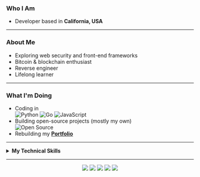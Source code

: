 ### Who I Am

- Developer based in **California, USA**

---

### About Me

- Exploring web security and front-end frameworks
- Bitcoin & blockchain enthusiast
- Reverse engineer
- Lifelong learner

---

### What I'm Doing

- Coding in  
  ![Python](https://img.shields.io/badge/Python-3776AB?style=flat&logo=python&logoColor=white)
  ![Go](https://img.shields.io/badge/Go-00ADD8?style=flat&logo=go&logoColor=white)
  ![JavaScript](https://img.shields.io/badge/JavaScript-F7DF1E?style=flat&logo=javascript&logoColor=black)
- Building open-source projects (mostly my own)  
  ![Open Source](https://img.shields.io/badge/Open%20Source-303030?style=flat&logo=github&logoColor=white)
- Rebuilding my **[Portfolio](https://scribeaegis.github.io/)**

---

<details>
<summary><b>My Technical Skills</b></summary>

#### Backend:
![Python](https://img.shields.io/badge/Python-3776AB?style=flat&logo=python&logoColor=white)
![Node.js](https://img.shields.io/badge/Node.js-339933?style=flat&logo=nodedotjs&logoColor=white)
![REST](https://img.shields.io/badge/REST-000000?style=flat&logo=rest&logoColor=white)
![WebSocket](https://img.shields.io/badge/WebSocket-8A2BE2?style=flat&logo=websocket&logoColor=white)
![MySQL](https://img.shields.io/badge/MySQL-4479A1?style=flat&logo=mysql&logoColor=white)
![MongoDB](https://img.shields.io/badge/MongoDB-47A248?style=flat&logo=mongodb&logoColor=white)

#### Frontend:
![HTML](https://img.shields.io/badge/HTML5-E34F26?style=flat&logo=html5&logoColor=white)
![CSS](https://img.shields.io/badge/CSS3-1572B6?style=flat&logo=css3&logoColor=white)
![JavaScript](https://img.shields.io/badge/JavaScript-F7DF1E?style=flat&logo=javascript&logoColor=black)
![React](https://img.shields.io/badge/React-20232A?style=flat&logo=react&logoColor=61DAFB)
![Electron](https://img.shields.io/badge/Electron-47848F?style=flat&logo=electron&logoColor=white)
![Tailwind CSS](https://img.shields.io/badge/Tailwind_CSS-06B6D4?style=flat&logo=tailwind-css&logoColor=white)
![Modular CSS](https://img.shields.io/badge/Modular_CSS-000000?style=flat&logo=css3&logoColor=white)

#### Ecosystem:
![Windows](https://img.shields.io/badge/Windows-0078D6?style=flat&logo=windows&logoColor=white)
![Linux](https://img.shields.io/badge/Linux-FCC624?style=flat&logo=linux&logoColor=black)
![Docker](https://img.shields.io/badge/Docker-2496ED?style=flat&logo=docker&logoColor=white)
![Git](https://img.shields.io/badge/Git-F05032?style=flat&logo=git&logoColor=white)
![GitHub Actions](https://img.shields.io/badge/GitHub_Actions-2088FF?style=flat&logo=githubactions&logoColor=white)
![AWS](https://img.shields.io/badge/AWS-232F3E?style=flat&logo=amazonaws&logoColor=white)
![Heroku](https://img.shields.io/badge/Heroku-430098?style=flat&logo=heroku&logoColor=white)
![Netlify](https://img.shields.io/badge/Netlify-00C7B7?style=flat&logo=netlify&logoColor=white)
![Google Cloud](https://img.shields.io/badge/Google_Cloud-4285F4?style=flat&logo=googlecloud&logoColor=white)

#### Tools:
![WordPress](https://img.shields.io/badge/WordPress-21759B?style=flat&logo=wordpress&logoColor=white)
![Wix](https://img.shields.io/badge/Wix-000000?style=flat&logo=wix&logoColor=white)
![Squarespace](https://img.shields.io/badge/Squarespace-000000?style=flat&logo=squarespace&logoColor=white)
![Markdown](https://img.shields.io/badge/Markdown-000000?style=flat&logo=markdown&logoColor=white)
![VS Code](https://img.shields.io/badge/VS_Code-007ACC?style=flat&logo=visualstudiocode&logoColor=white)
![Android Studio](https://img.shields.io/badge/Android_Studio-3DDC84?style=flat&logo=androidstudio&logoColor=white)
![GIMP](https://img.shields.io/badge/GIMP-5C5543?style=flat&logo=gimp&logoColor=white)
![Canva](https://img.shields.io/badge/Canva-00C4CC?style=flat&logo=canva&logoColor=white)

</details>

---

<div align="center">

  <img src="https://github-readme-stats.vercel.app/api?username=ScribeAegis&theme=default&show_icons=true&hide_border=true&count_private=true" />
  
  <img src="https://github-readme-stats.vercel.app/api/top-langs/?username=ScribeAegis&theme=default&show_icons=true&hide_border=true&layout=compact" />

  <img src="https://streak-stats.demolab.com?user=ScribeAegis&theme=default&hide_border=true" />

  <img src="https://github-profile-trophy.vercel.app/?username=ScribeAegis&row=2&column=3" />

  <img src="https://komarev.com/ghpvc/?username=ScribeAegis&color=orange" />

</div>
